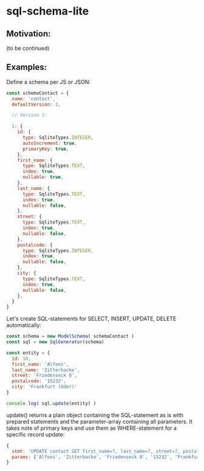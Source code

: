 # sql-schema-lite

## Motivation:

(to be continued)

## Examples:

Define a schema per JS or JSON:

```javascript
const schemaContact = {
  name: 'contact',
  defaultVersion: 1,

  // Version 1:

  1: {
    id: {
      type: SqliteTypes.INTEGER,
      autoIncrement: true,
      primaryKey: true,
    },
    first_name: {
      type: SqliteTypes.TEXT,
      index: true,
      nullable: true,
    },
    last_name: {
      type: SqliteTypes.TEXT,
      index: true,
      nullable: false,
    },
    street: {
      type: SqliteTypes.TEXT,
      index: true,
      nullable: false,
    },
    postalcode: {
      type: SqliteTypes.INTEGER,
      index: true,
      nullable: false,
    },
    city: {
      type: SqliteTypes.TEXT,
      index: true,
      nullable: false,
    },
  }
}
```

Let's create SQL-statements for SELECT, INSERT, UPDATE, DELETE automatically:

```javascript
const schema = new ModelSchema( schemaContact )
const sql = new SqlGenerator(schema)

const entity = {
  id: 10,
  first_name: 'Alfons',
  last_name: 'Zitterbacke',
  street: 'Friedenseck 8',
  postalcode: '15232',
  city: 'Frankfurt (Oder)'
}

console.log( sql.update(entity) )
```

update() returns a plain object containing the SQL-statement as is with prepared statements
and the parameter-array containing all parameters. It takes note of primary keys
and use them as WHERE-statement for a specific record update:

```javascript
{
  stmt: 'UPDATE contact SET first_name=?, last_name=?, street=?, postalcode=?, city=? WHERE id=?',
  params: ['Alfons', 'Zitterbacke', 'Friedenseck 8', '15232', 'Frankfurt (Oder)', 10]
}
```
